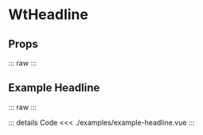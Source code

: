 <script setup>
import Docs from './wt-headline-docs.vue';
import ExampleHeadline from './examples/example-headline.vue';
</script>

# WtHeadline

## Props
::: raw
<Docs />
:::

## Example Headline
::: raw
<ExampleHeadline />
:::

::: details Code
<<< ./examples/example-headline.vue
:::
